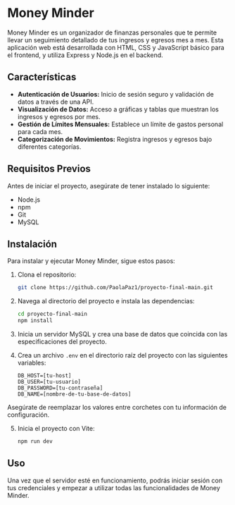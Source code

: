 # Money Minder

Money Minder es un organizador de finanzas personales que te permite llevar un seguimiento detallado de tus ingresos y egresos mes a mes. Esta aplicación web está desarrollada con HTML, CSS y JavaScript básico para el frontend, y utiliza Express y Node.js en el backend.

## Características

- **Autenticación de Usuarios:** Inicio de sesión seguro y validación de datos a través de una API.
- **Visualización de Datos:** Acceso a gráficas y tablas que muestran los ingresos y egresos por mes.
- **Gestión de Límites Mensuales:** Establece un límite de gastos personal para cada mes.
- **Categorización de Movimientos:** Registra ingresos y egresos bajo diferentes categorías.

## Requisitos Previos

Antes de iniciar el proyecto, asegúrate de tener instalado lo siguiente:

- Node.js
- npm
- Git
- MySQL

## Instalación

Para instalar y ejecutar Money Minder, sigue estos pasos:

1. Clona el repositorio:
	```bash
	git clone https://github.com/PaolaPaz1/proyecto-final-main.git
	```
2. Navega al directorio del proyecto e instala las dependencias:
	```bash
	cd proyecto-final-main
	npm install
	```
3. Inicia un servidor MySQL y crea una base de datos que coincida con las especificaciones del proyecto.

4. Crea un archivo `.env` en el directorio raíz del proyecto con las siguientes variables:
	```
	DB_HOST=[tu-host]
	DB_USER=[tu-usuario]
	DB_PASSWORD=[tu-contraseña]
	DB_NAME=[nombre-de-tu-base-de-datos]
	```
Asegúrate de reemplazar los valores entre corchetes con tu información de configuración.

5. Inicia el proyecto con Vite:
	```bash
	npm run dev
	```

## Uso

Una vez que el servidor esté en funcionamiento, podrás iniciar sesión con tus credenciales y empezar a utilizar todas las funcionalidades de Money Minder.